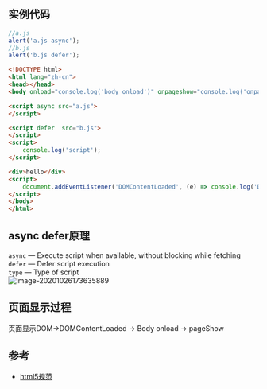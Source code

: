 

## 实例代码
```javascript
//a.js
alert('a.js async');
//b.js
alert('b.js defer');
```
```html
<!DOCTYPE html>
<html lang="zh-cn">
<head></head>
<body onload="console.log('body onload')" onpageshow="console.log('onpageshow')" onpagehide="console.log('onpagehide')">

<script async src="a.js">
</script>

<script defer  src="b.js">
</script>
<script>
    console.log('script');
</script>

<div>hello</div>
<script>
    document.addEventListener('DOMContentLoaded', (e) => console.log('DOMContentLoaded' + JSON.stringify(e)))
</script>
</body>
</html>
```
## async defer原理
`async` — Execute script when available, without blocking while fetching<br/>
`defer` — Defer script execution<br/>
`type` — Type of script<br/>
![image-20201026173635889](https://tva1.sinaimg.cn/large/0081Kckwgy1gk2vebcexaj31pi0ga7ag.jpg)

## 页面显示过程 
页面显示DOM->DOMContentLoaded -> Body onload -> pageShow


## 参考
- [html5规范](https://html.spec.whatwg.org/multipage/scripting.html#the-script-element)


